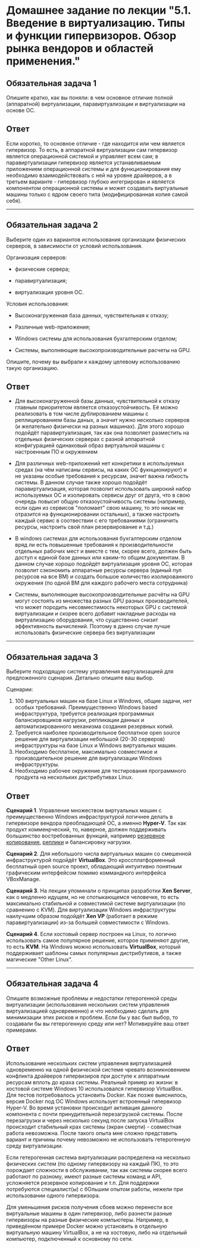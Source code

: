 # Домашнее задание по лекции "5.1. Введение в виртуализацию. Типы и функции гипервизоров. Обзор рынка вендоров и областей применения."

## Обязательная задача 1

Опишите кратко, как вы поняли: в чем основное отличие полной (аппаратной) виртуализации, паравиртуализации и виртуализации на основе ОС.

## Ответ

Если коротко, то основное отличие - где находится или чем является гипервизор. То есть, в аппаратной виртуализации сам гипервизор является операционной системой и управляет всем сам; в паравиртуализации гипервизор является устанавливаемым приложением операционной системы и для функционирования ему необходимо взаимодействовать с ней на уровне драйверов, а в третьем варианте - гипервизор глубоко ингегрирован и является компонентом операционной системы и может создавать виртуальные машины только с ядром своего типа (модифицированная копия самой себя).

---

## Обязательная задача 2

Выберите один из вариантов использования организации физических серверов, в зависимости от условий использования.

Организация серверов:

- физические сервера;

- паравиртуализация;

- виртуализация уровня ОС.

Условия использования:

- Высоконагруженная база данных, чувствительная к отказу;
  
- Различные web-приложения;
  
- Windows системы для использования бухгалтерским отделом;
  
- Системы, выполняющие высокопроизводительные расчеты на GPU.

Опишите, почему вы выбрали к каждому целевому использованию такую организацию.

## Ответ

- Для высоконагруженной базы данных, чувствительной к отказу главным приоритетом является отказоустойчивость. Её можно реализовать в том числе дублированием машины с реплицированием базы даных, а значит нужно несколько серверов (и желательно физически на разных машинах). Для этого хорошо подойдёт паравиртуализация, так как она позволяет разместить на отдельных физических серверах с разной аппаратной конфигурацией одинаковый образ виртуальной машины с настроенным ПО и окружением

- Для различных web-приложений нет конкретики в используемых средах (на чём написаны сервисы, на каких ОС фукнционируют) и не указаны особые требования к ресурсам, значит важна гибкость системы. В данном случае также хорошо подойдёт паравиртуализация, которая позволит использовать широкий набор используемых ОС и изолировать сервисы друг от друга, что в свою очередь повысит общую отказоустойчивость системы (например, если один из сервисов "поломает" свою машину, то это никак не отразится на функционировании остальных), а также настроить каждый сервис в соотвествии с его требованиями (ограничить ресурсы, настроить свой план резервирование и т.д.)
  
- В windows системах для использования бухгалтерским отделом вряд ли есть повышенные требования к производительности отдельных рабочих мест и вместе с тем, скорее всего, должен быть доступ к единой базе данных или каким-то общим документам. В данном случае хорошо подойдёт виртуализация уровня ОС, которая позволит сэкономить аппаратные ресурсы сервера (единый пул ресурсов на все ВМ) и создать большое количество изолированного окружения (по одной ВМ для каждого рабочего места сотрудника)

- Системы, выполняющие высокопроизводительные расчёты на GPU могут состоять из множества разных GPU разных производителей, что может породить несовместимость некоторых GPU с системой виртуализации и скорее всего добавит накладные расходы на виртуализацию оборудования, что существенно снизит эффективность вычислений. Поэтому в данно случае лучше использовать физические сервера без виртуализации

---

## Обязательная задача 3

Выберите подходящую систему управления виртуализацией для предложенного сценария. Детально опишите ваш выбор.

Сценарии:

1. 100 виртуальных машин на базе Linux и Windows, общие задачи, нет особых требований. Преимущественно Windows based инфраструктура, требуется реализация программных балансировщиков нагрузки, репликации данных и автоматизированного механизма создания резервных копий.
2. Требуется наиболее производительное бесплатное open source решение для виртуализации небольшой (20-30 серверов) инфраструктуры на базе Linux и Windows виртуальных машин.
3. Необходимо бесплатное, максимально совместимое и производительное решение для виртуализации Windows инфраструктуры.
4. Необходимо рабочее окружение для тестирования программного продукта на нескольких дистрибутивах Linux.

## Ответ

**Сценарий 1**. Управление множеством виртуальных машин с преимущественно Windows инфраструктурой логичнее делать в гипервизоре вендора преобладающей ОС, а именно **Hyper-V**. Так как продукт комменрческий, то, наверное, должен поддерживать большинство востребованных функций, например [резервное копирование](https://docs.microsoft.com/ru-ru/system-center/dpm/back-up-hyper-v-virtual-machines?view=sc-dpm-2019), [реплики](https://docs.microsoft.com/ru-ru/windows-server/virtualization/hyper-v/manage/set-up-hyper-v-replica) и балансировку нагрузки.

**Сценарий 2**. Для небольшого числа виртуальных машин со смешенной инфраструктурой подойдёт **VirtualBox**. Это кроссплатформенный бесплатный open source проект, обладающий интуитивно понятным графическим интерфейсом помимо коммандного интерфейса VBoxManage.

**Сценарий 3**. На лекции упоминали о принципах разработки **Xen Server**, как о медленно идущем, но не спотыкающемся человечке, то есть максимально стабильной и совместимой системе виртуализации (по сравнению с KVM). Для виртуализации Windows инфраструктуры наилучшим образом подойдёт **Xen VP** (работает в режиме паравиртуализации) из-за большей совместимости с Windows.

**Сценарий 4**. Если хостовый сервер построен на Linux, то логично использовать самое популярное решение, которое применяют другие, то есть **KVM**. На Windows можно использовать **VirtualBox**, который поддерживает шаблоны самых популярных дистрибутивов, а также магические "Other Linux".

---

## Обязательная задача 4

Опишите возможные проблемы и недостатки гетерогенной среды виртуализации (использования нескольких систем управления виртуализацией одновременно) и что необходимо сделать для минимизации этих рисков и проблем. Если бы у вас был выбор, то создавали бы вы гетерогенную среду или нет? Мотивируйте ваш ответ примерами.

## Ответ

Использование нескольких систем управления виртуализацией одновременно на одной физической системе чревато возникновением конфликта драйверов гипервизиров при доступе к аппаратным ресурсам вплоть до краха системы. Реальный пример из жизни: в хостовой системе Windows 10 использовался гипервизор VirtualBox. Для тестов потребовалось установить Docker. Как позже выяснилось, версия Docker под ОС Windows использует встроенный гипервизор Hyper-V. Во время установки происходит активация данного компонента с почти принудительной перезагрузкой системы. После перезагрузки и через несколько секунд после запуска VirtualBox происходит стабильный крах системы (экран смерти) - совместная работа невозможна. После такого опыта мне сложно представить вариант и причины почему невозможно не использовать гетерогенную среду виртуализации.

Если гетерогенная система виртуализации распределена на несколько физических систем (по одному гипервизору на каждый ПК), то это порождает сложности в обслуживании, так как системы скорее всего работают по разному, имеют разные системы команд и API, усложняется резервное копирование и т.п. Для поддержки потребуются специалист(ы) с бОльшим опытом работы, нежели при использовании одного гипервизора.

Для уменьшения рисков получения сбоев можно перенести все виртуальные машины в один гипервизор, либо разнести разные гипервизоры на разные физические компьютеры. Например, в приведённом примере Docker можно установить в отдельную виртуальную машину VirtualBox, а не на хостовую, либо на отдельный компьютер, подключенный к основному по сети.
